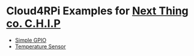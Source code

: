 
Cloud4RPi Examples for [Next Thing co. C.H.I.P](https://getchip.com/pages/chip)
==============================================================================

* [Simple GPIO](gpio,py)
* [Temperature Sensor](sensors.py)
